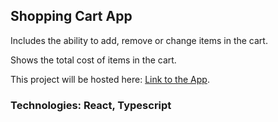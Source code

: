 ## Shopping Cart App

Includes the ability to add, remove or change items in the cart.

Shows the total cost of items in the cart.

This project will be hosted here: [Link to the App]().

### Technologies: React, Typescript
